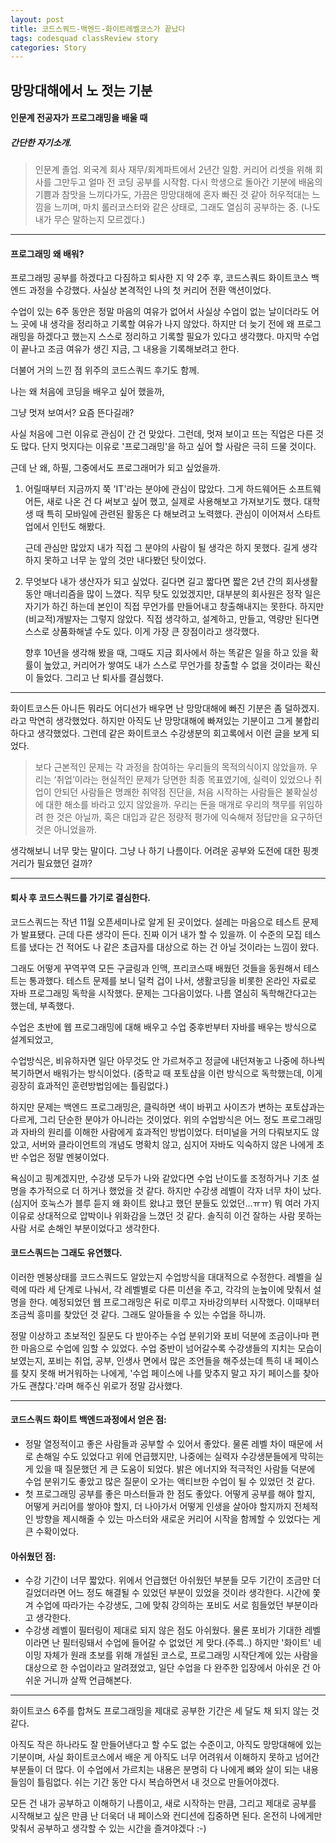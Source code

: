 ```yaml
---
layout: post
title: 코드스쿼드-백엔드-화이트레벨코스가 끝났다
tags: codesquad classReview story
categories: Story
---
```


## 망망대해에서 노 젓는 기분

#### 인문계 전공자가 프로그래밍을 배울 때

##### 간단한 자기소개.

> 인문계 졸업. 외국계 회사 재무/회계파트에서 2년간 일함. 
> 커리어 리셋을 위해 회사를 그만두고 얼마 전 코딩 공부를 시작함.
> 다시 학생으로 돌아간 기분에 배움의 기쁨과 참맛을 느끼다가도, 
> 가끔은 망망대해에 혼자 빠진 것 같아 허우적대는 느낌을 느끼며,
> 마치 롤러코스터와 같은 상태로, 그래도 열심히 공부하는 중. 
> (나도 내가 무슨 말하는지 모르겠다.)



***

#### 프로그래밍 왜 배워?

프로그래밍 공부를 하겠다고 다짐하고 퇴사한 지 약 2주 후, 코드스쿼드 화이트코스 백엔드 과정을 수강했다. 사실상 본격적인 나의 첫 커리어 전환 액션이었다. 

수업이 있는 6주 동안은 정말 마음의 여유가 없어서 사실상 수업이 없는 날이더라도 어느 곳에 내 생각을 정리하고 기록할 여유가 나지 않았다. 하지만 더 늦기 전에 왜 프로그래밍을 하겠다고 했는지 스스로 정리하고 기록할 필요가 있다고 생각했다. 마지막 수업이 끝나고 조금 여유가 생긴 지금, 그 내용을 기록해보려고 한다. 

더불어 거의 느낀 점 위주의 코드스쿼드 후기도 함께.





나는 왜 처음에 코딩을 배우고 싶어 했을까,

그냥 멋져 보여서? 요즘 뜬다길래? 

사실 처음에 그런 이유로 관심이 간 건 맞았다. 그런데, 멋져 보이고 뜨는 직업은 다른 것도 많다. 단지 멋지다는 이유로 '프로그래밍'을 하고 싶어 할 사람은 극히 드물 것이다. 

근데 난 왜, 하필, 그중에서도 프로그래머가 되고 싶었을까. 

1. 어릴때부터 지금까지 쭉 'IT'라는 분야에 관심이 많았다. 그게 하드웨어든 소프트웨어든, 새로 나온 건 다 써보고 싶어 했고, 실제로 사용해보고 가져보기도 했다. 대학생 때 특히 모바일에 관련된 활동은 다 해보려고 노력했다. 관심이 이어져서 스타트업에서 인턴도 해봤다.

   근데 관심만 많았지 내가 직접 그 분야의 사람이 될 생각은 하지 못했다. 길게 생각하지 못하고 너무 눈 앞의 것만 내다봤던 탓이었다.

2. 무엇보다 내가 생산자가 되고 싶었다. 길다면 길고 짧다면 짧은 2년 간의 회사생활 동안 매너리즘을 많이 느꼈다. 직무 탓도 있었겠지만, 대부분의 회사원은 정작 일은 자기가 하긴 하는데 본인이 직접 무언가를 만들어내고 창출해내지는 못한다. 하지만 (비교적)개발자는 그렇지 않았다. 직접 생각하고, 설계하고, 만들고, 역량만 된다면 스스로 상품화해낼 수도 있다. 이게 가장 큰 장점이라고 생각했다.

   향후 10년을 생각해 봤을 때, 그때도 지금 회사에서 하는 똑같은 일을 하고 있을 확률이 높았고, 커리어가 쌓여도 내가 스스로 무언가를 창출할 수 없을 것이라는 확신이 들었다. 그리고 난 퇴사를 결심했다.

   

***



화이트코스든 아니든 뭐라도 어디선가 배우면 난 망망대해에 빠진 기분은 좀 덜하겠지.라고 막연히 생각했었다. 하지만 아직도 난 망망대해에 빠져있는 기분이고 그게 불합리하다고 생각했었다. 그런데 같은 화이트코스 수강생분의 회고록에서 이런 글을 보게 되었다. 

> 보다 근본적인 문제는 각 과정을 참여하는 우리들의 목적의식이지 않았을까. 우리는 ‘취업’이라는 현실적인 문제가 당면한 최종 목표였기에, 실력이 있었으나 취업이 안되던 사람들은 명쾌한 취약점 진단을, 처음 시작하는 사람들은 불확실성에 대한 해소를 바라고 있지 않았을까. 
> 우리는 돈을 매개로 우리의 책무를 위임하려 한 것은 아닐까, 혹은 대입과 같은 정량적 평가에 익숙해져 정답만을 요구하던 것은 아니었을까. 

생각해보니 너무 맞는 말이다. 그냥 나 하기 나름이다. 어려운 공부와 도전에 대한 핑곗거리가 필요했던 걸까? 



***

#### 퇴사 후 코드스쿼드를 가기로 결심한다.

코드스쿼드는 작년 11월 오픈세미나로 알게 된 곳이었다.
설레는 마음으로 테스트 문제가 발표됐다. 근데 다른 생각이 든다. 진짜 이거 내가 할 수 있을까.
이 수준의 모집 테스트를 냈다는 건 적어도 나 같은 초급자를 대상으로 하는 건 아닐 것이라는 느낌이 왔다.

그래도 어떻게 꾸역꾸역 모든 구글링과 인맥, 프리코스때 배웠던 것들을 동원해서 테스트는 통과했다. 
테스트 문제를 보니 덜컥 겁이 나서, 생활코딩을 비롯한 온라인 자료로 자바 프로그래밍 독학을 시작했다.
문제는 그다음이었다. 나름 열심히 독학해간다고는 했는데, 부족했다.



수업은 초반에 웹 프로그래밍에 대해 배우고 수업 중후반부터 자바를 배우는 방식으로 설계되었고,

수업방식은, 비유하자면 일단 아무것도 안 가르쳐주고 정글에 내던져놓고 나중에 하나씩 복기하면서 배워가는 방식이었다. (중학교 때 포토샵을 이런 방식으로 독학했는데, 이게 굉장히 효과적인 훈련방법임에는 틀림없다.)

하지만 문제는 백엔드 프로그래밍은, 클릭하면 색이 바뀌고 사이즈가 변하는 포토샵과는 다르게, 그리 단순한 분야가 아니라는 것이었다. 위의 수업방식은 어느 정도 프로그래밍과 자바의 원리를 이해한 사람에게 효과적인 방법이었다. 터미널을 거의 다뤄보지도 않았고, 서버와 클라이언트의 개념도 명확치 않고, 심지어 자바도 익숙하지 않은 나에게 초반 수업은 정말 멘붕이었다. 

욕심이고 핑계겠지만, 수강생 모두가 나와 같았다면 수업 난이도를 조정하거나 기초 설명을 추가적으로 더 하거나 했었을 것 같다. 하지만 수강생 레벨이 각자 너무 차이 났다. (심지어 호눅스가 블루 듣지 왜 화이트 왔냐고 했던 분들도 있었던...ㅠㅠ) 뭐 여러 가지 이유로 상대적으로 압박이나 위화감을 느꼈던 것 같다. 솔직히 이건 잘하는 사람 못하는 사람 서로 손해인 부분이었다고 생각한다.



#### 코드스쿼드는 그래도 유연했다.

이러한 멘붕상태를 코드스쿼드도 알았는지 수업방식을 대대적으로 수정한다. 레벨을 실력에 따라 세 단계로 나눠서, 각 레벨별로 다른 미션을 주고, 각각의 눈높이에 맞춰서 설명을 한다. 예정되었던 웹 프로그래밍은 뒤로 미루고 자바강의부터 시작했다. 이때부터 조금씩 흥미를 찾았던 것 같다. 그래도 알아들을 수 있는 수업을 하니까. 

정말 이상하고 초보적인 질문도 다 받아주는 수업 분위기와 포비 덕분에 조금이나마 편한 마음으로 수업에 임할 수 있었다. 수업 중반이 넘어갈수록 수강생들의 지치는 모습이 보였는지, 포비는 취업, 공부, 인생사 면에서 많은 조언들을 해주셨는데 특히 내 페이스를 찾지 못해 버거워하는 나에게, '수업 페이스에 나를 맞추지 말고 자기 페이스를 찾아가도 괜찮다.'라며 해주신 위로가 정말 감사했다.



***



#### 코드스쿼드 화이트 백엔드과정에서 얻은 점:

- 정말 열정적이고 좋은 사람들과 공부할 수 있어서 좋았다. 물론 레벨 차이 때문에 서로 손해일 수도 있었다고 위에 언급했지만, 나중에는 실력자 수강생분들에게 막히는 게 있을 때 질문했던 게 큰 도움이 되었다. 밝은 에너지와 적극적인 사람들 덕분에 수업 분위기도 좋았고 많은 질문이 오가는 액티브한 수업이 될 수 있었던 것 같다.
- 첫 프로그래밍 공부를 좋은 마스터들과 한 점도 좋았다. 어떻게 공부를 해야 할지, 어떻게 커리어를 쌓아야 할지, 더 나아가서 어떻게 인생을 살아야 할지까지 전체적인 방향을 제시해줄 수 있는 마스터와 새로운 커리어 시작을 함께할 수 있었다는 게 큰 수확이었다. 



#### 아쉬웠던 점:

- 수강 기간이 너무 짧았다. 위에서 언급했던 아쉬웠던 부분들 모두 기간이 조금만 더 길었더라면 어느 정도 해결될 수 있었던 부분이 있었을 것이라 생각한다. 시간에 쫓겨 수업에 따라가는 수강생도, 그에 맞춰 강의하는 포비도 서로 힘들었던 부분이라고 생각한다.
- 수강생 레벨이 필터링이 제대로 되지 않은 점도 아쉬웠다. 물론 포비가 기대한 레벨이라면 난 필터링돼서 수업에 들어갈 수 없었던 게 맞다.(주륵..) 하지만 '화이트' 네이밍 자체가 원래 초보를 위해 개설된 코스로, 프로그래밍 시작단계에 있는 사람을 대상으로 한 수업이라고 알려졌었고, 일단 수업을 다 완주한 입장에서 아쉬운 건 아쉬운 거니까 살짝 언급해본다.

  

***





화이트코스 6주를 합쳐도 프로그래밍을 제대로 공부한 기간은 세 달도 채 되지 않는 것 같다. 

아직도 작은 하나라도 잘 만들어낸다고 할 수도 없는 수준이고, 아직도 망망대해에 있는 기분이며, 사실 화이트코스에서 배운 게 아직도 너무 어려워서 이해하지 못하고 넘어간 부분들이 더 많다. 이 수업에서 가르치는 내용은 분명히 다 나에게 뼈와 살이 되는 내용들임이 틀림없다. 쉬는 기간 동안 다시 복습하면서 내 것으로 만들어야겠다. 

모든 건 내가 공부하고 이해하기 나름이고, 새로 시작하는 만큼, 그리고 제대로 공부를 시작해보고 싶은 만큼 난 더욱더 내 페이스와 컨디션에 집중하면 된다. 온전히 나에게만 맞춰서 공부하고 생각할 수 있는 시간을 즐겨야겠다 :-)





